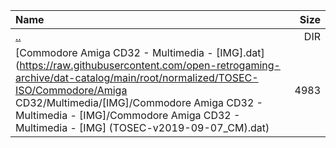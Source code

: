 |Name|Size|
|:---|---:|
|[..](../index.html)|DIR|
|[Commodore Amiga CD32 - Multimedia - [IMG].dat](https://raw.githubusercontent.com/open-retrogaming-archive/dat-catalog/main/root/normalized/TOSEC-ISO/Commodore/Amiga CD32/Multimedia/[IMG]/Commodore Amiga CD32 - Multimedia - [IMG]/Commodore Amiga CD32 - Multimedia - [IMG] (TOSEC-v2019-09-07_CM).dat)|4983|
